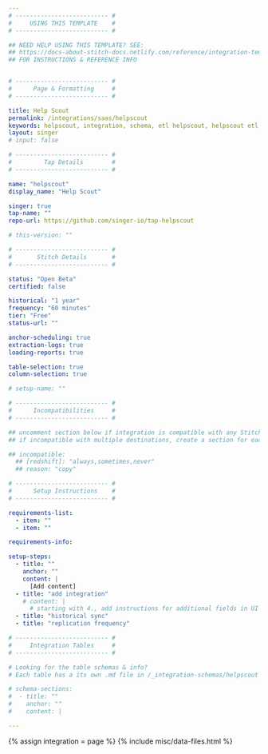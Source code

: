 ```yaml
---
# -------------------------- #
#     USING THIS TEMPLATE    #
# -------------------------- #

## NEED HELP USING THIS TEMPLATE? SEE:
## https://docs-about-stitch-docs.netlify.com/reference/integration-templates/saas/
## FOR INSTRUCTIONS & REFERENCE INFO


# -------------------------- #
#      Page & Formatting     #
# -------------------------- #

title: Help Scout
permalink: /integrations/saas/helpscout
keywords: helpscout, integration, schema, etl helpscout, helpscout etl, helpscout schema
layout: singer
# input: false

# -------------------------- #
#         Tap Details        #
# -------------------------- #

name: "helpscout"
display_name: "Help Scout"

singer: true 
tap-name: ""
repo-url: https://github.com/singer-io/tap-helpscout

# this-version: ""

# -------------------------- #
#       Stitch Details       #
# -------------------------- #

status: "Open Beta"
certified: false

historical: "1 year"
frequency: "60 minutes"
tier: "Free"
status-url: ""

anchor-scheduling: true
extraction-logs: true
loading-reports: true

table-selection: true
column-selection: true

# setup-name: ""

# -------------------------- #
#      Incompatibilities     #
# -------------------------- #

## uncomment section below if integration is compatible with any Stitch destinations
## if incompatible with multiple destinations, create a section for each destination

## incompatible:
  ## [redshift]: "always,sometimes,never"
  ## reason: "copy" 

# -------------------------- #
#      Setup Instructions    #
# -------------------------- #

requirements-list:
  - item: ""
  - item: ""

requirements-info:

setup-steps:
  - title: ""
    anchor: ""
    content: |
      [Add content]
  - title: "add integration"
    # content: |
      # starting with 4., add instructions for additional fields in UI
  - title: "historical sync"
  - title: "replication frequency"

# -------------------------- #
#     Integration Tables     #
# -------------------------- #

# Looking for the table schemas & info?
# Each table has a its own .md file in /_integration-schemas/helpscout

# schema-sections:
#  - title: ""
#    anchor: ""
#    content: |

---
```

{% assign integration = page %}
{% include misc/data-files.html %}
